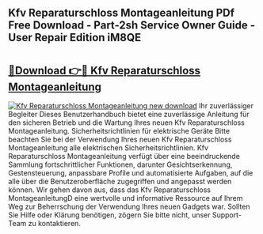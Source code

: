 ## Kfv Reparaturschloss Montageanleitung PDf Free Download - Part-2sh Service Owner Guide - User Repair Edition iM8QE

# <h2><a href="http://df7rtrm.blite.top/?on=Kfv+Reparaturschloss+Montageanleitung">🔗Download 👉🔴 Kfv Reparaturschloss Montageanleitung</a></h2>

[![Kfv Reparaturschloss Montageanleitung new download](https://i.imgur.com/lujVjoI.png)](http://df7rtrm.blite.top/?on=Kfv+Reparaturschloss+Montageanleitung)
Ihr zuverlässiger Begleiter Dieses Benutzerhandbuch bietet eine zuverlässige Anleitung für den sicheren Betrieb und die Wartung Ihres neuen Kfv Reparaturschloss Montageanleitung. Sicherheitsrichtlinien für elektrische Geräte Bitte beachten Sie bei der Verwendung Ihres neuen Kfv Reparaturschloss Montageanleitung alle elektrischen Sicherheitsrichtlinien. Kfv Reparaturschloss Montageanleitung verfügt über eine beeindruckende Sammlung fortschrittlicher Funktionen, darunter Gesichtserkennung, Gestensteuerung, anpassbare Profile und automatisierte Aufgaben, auf die alle über die Benutzeroberfläche zugegriffen und angepasst werden können. Wir gehen davon aus, dass das Kfv Reparaturschloss MontageanleitungD eine wertvolle und informative Ressource auf Ihrem Weg zur Beherrschung der Verwendung Ihres neuen Gadgets war. Sollten Sie Hilfe oder Klärung benötigen, zögern Sie bitte nicht, unser Support-Team zu kontaktieren.
